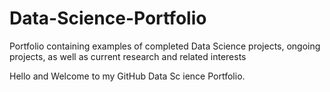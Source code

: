 # Data-Science-Portfolio
Portfolio containing examples of completed Data Science projects, ongoing projects, as well as current research and related interests

Hello and Welcome to my GitHub Data Sc ience Portfolio.

